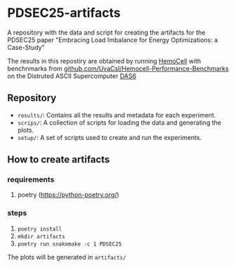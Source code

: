 # PDSEC25-artifacts
A repository with the data and script for creating the artifacts for the PDSEC25 paper "Embracing Load Imbalance for Energy Optimizations: a Case-Study"

The results in this repostiry are obtained by running [HemoCell](hemocell.eu) with benchnmarks from [github.com/UvaCsl/Hemocell-Performance-Benchmarks](github.com/UvaCsl/Hemocell-Performance-Benchmarks) on the Distruted ASCII Supercomputer [DAS6](https://www.cs.vu.nl/das/)

## Repository
- `results/`: Contains all the results and metadata for each experiment.
- `scrips/`: A collection of scripts for loading the data and generating the plots.
- `setup/`: A set of scripts used to create and run the experiments.
    

## How to create artifacts

### requirements
1. poetry (https://python-poetry.org/)

### steps

1. `poetry install`
2. `mkdir artifacts`
3. `poetry run snakemake -c 1 PDSEC25`

The plots will be generated in `artifacts/`
